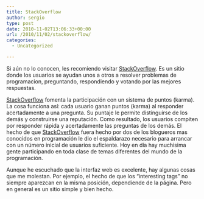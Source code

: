 ```yaml
---
title: StackOverflow
author: sergio
type: post
date: 2010-11-02T13:06:33+00:00
url: /2010/11/02/stackoverflow/
categories:
  - Uncategorized

---
```

Si aún no lo conocen, les recomiendo visitar [StackOverflow][1]. Es un sitio donde los usuarios se ayudan unos a otros a resolver problemas de programacion, preguntando, respondiendo y votando por las mejores respuestas.

[StackOverflow][1] fomenta la participación con un sistema de puntos (karma). La cosa funciona así: cada usuario ganan puntos (karma) al responder acertadamente a una pregunta. Su puntaje le permite distinguirse de los demás y construirse una reputación. Como resultado, los usuarios compiten por responder rápida y acertadamente las preguntas de los demás. El hecho de que [StackOverflow][1] fuera hecho por dos de los blogueros mas conocidos en programación le dio el espaldarazo necesario para arrancar con un número inicial de usuarios suficiente. Hoy en día hay muchisima gente participando en toda clase de temas diferentes del mundo de la programación.

Aunque he escuchado que la interfaz web es excelente, hay algunas cosas que me molestan. Por ejemplo, el hecho de que los &#8220;interesting tags&#8221; no siempre aparezcan en la misma posición, dependiende de la página. Pero en general es un sitio simple y bien hecho.

 [1]: http://www.stackoverflow.com